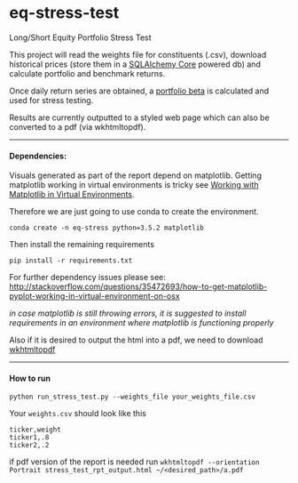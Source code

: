 # eq-stress-test
Long/Short Equity Portfolio Stress Test

This project will read the weights file for constituents (.csv), download historical prices (store them in a [SQLAlchemy Core](http://docs.sqlalchemy.org/en/latest/core/engines.html) powered db) and calculate portfolio and benchmark returns.

Once daily return series are obtained, a [portfolio beta](http://www.investopedia.com/terms/b/beta.asp) is calculated and used for stress testing.

Results are currently outputted to a styled web page which can also be converted to a pdf (via wkhtmltopdf).

-----

#### Dependencies:

Visuals generated as part of the report depend on matplotlib. Getting matplotlib working in virtual environments is tricky see [Working with Matplotlib in Virtual Environments](http://matplotlib.org/faq/virtualenv_faq.html).

Therefore we are just going to use conda to create the environment.

`conda create -n eq-stress python=3.5.2 matplotlib`

Then install the remaining requirements

`pip install -r requirements.txt`

For further dependency issues please see: http://stackoverflow.com/questions/35472693/how-to-get-matplotlib-pyplot-working-in-virtual-environment-on-osx

_in case matplotlib is still throwing errors, it is suggested to install requirements in an environment where matplotlib is functioning properly_

Also if it is desired to output the html into a pdf, we need to download [wkhtmltopdf](https://wkhtmltopdf.org/downloads.html)
 
----

#### How to run

`python run_stress_test.py --weights_file your_weights_file.csv`

Your `weights.csv` should look like this

```
ticker,weight
ticker1,.8
ticker2,.2
```

if pdf version of the report is needed run `wkhtmltopdf --orientation Portrait stress_test_rpt_output.html ~/<desired_path>/a.pdf`

